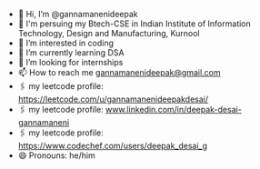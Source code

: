 - 👋 Hi, I’m @gannamanenideepak
- 🏫 I'm persuing my Btech-CSE in Indian Institute of Information Technology, Design and Manufacturing, Kurnool
- 👀 I’m interested in coding
- 🌱 I’m currently learning DSA
- 💞️ I’m looking for internships
- 📫 How to reach me gannamanenideepak@gmail.com
- 🖇️ my leetcode profile: https://leetcode.com/u/gannamanenideepakdesai/    
- 🖇️ my leetcode profile: www.linkedin.com/in/deepak-desai-gannamaneni    
- 🖇️ my leetcode profile: https://www.codechef.com/users/deepak_desai_g
- 😄 Pronouns: he/him

<!---
gannamanenideepak/gannamanenideepak is a ✨ special ✨ repository because its `README.md` (this file) appears on your GitHub profile.
You can click the Preview link to take a look at your changes.
--->
